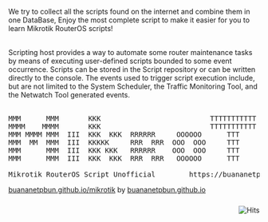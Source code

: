 
We try to collect all the scripts found on the internet and combine them in one DataBase, Enjoy the most complete script to make it easier for you to learn Mikrotik RouterOS scripts!<br><br>

Scripting host provides a way to automate some router maintenance tasks by means of executing user-defined scripts bounded to some event occurrence. Scripts can be stored in the Script repository or can be written directly to the console. The events used to trigger script execution include, but are not limited to the System Scheduler, the Traffic Monitoring Tool, and the Netwatch Tool generated events. <br><br>
<pre>
MMM      MMM       KKK                          TTTTTTTTTTT      KKK
MMMM    MMMM       KKK                          TTTTTTTTTTT      KKK
MMM MMMM MMM  III  KKK  KKK  RRRRRR     OOOOOO      TTT     III  KKK  KKK
MMM  MM  MMM  III  KKKKK     RRR  RRR  OOO  OOO     TTT     III  KKKKK
MMM      MMM  III  KKK KKK   RRRRRR    OOO  OOO     TTT     III  KKK KKK
MMM      MMM  III  KKK  KKK  RRR  RRR   OOOOOO      TTT     III  KKK  KKK

Mikrotik RouterOS Script Unofficial        https://buananetpbun.github.io
</pre>
<a target="_blank" href="https://buananetpbun.github.io/mikrotik/" >buananetpbun.github.io/mikrotik</a> by <a target="_blank" href="https://buananetpbun.github.io" >buananetpbun.github.io</a>


<img style="float:right; padding-top:10px" src="https://hits.seeyoufarm.com/api/count/incr/badge.svg?url=https%3A%2F%2Fbuananetpbun.github.io%2F&count_bg=%23C83D3D&title_bg=%23555555&icon=&icon_color=%23E7E7E7&title=hits&edge_flat=false" alt="Hits"/>
